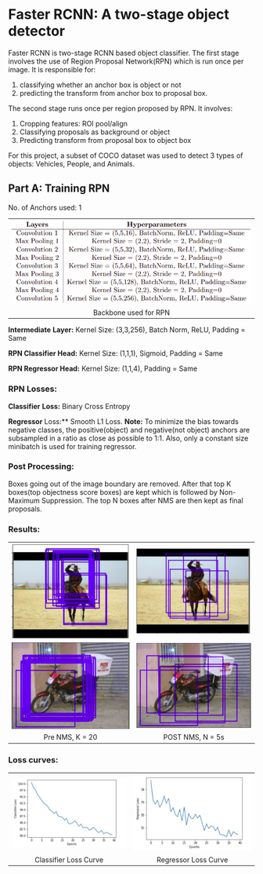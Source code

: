 # Faster RCNN: A two-stage object detector

Faster RCNN is two-stage RCNN based object classifier. The first stage involves the use of Region Proposal Network(RPN) which is run once per image. It is responsible for:
1. classifying whether an anchor box is object or not
2. predicting the transform from anchor box to proposal box.

The second stage runs once per region proposed by RPN. It involves:
1. Cropping features: ROI pool/align
2. Classifying proposals as background or object
3. Predicting transform from proposal box to object box

For this project, a subset of COCO dataset was used to detect 3 types of objects: Vehicles, People, and Animals.

## Part A: Training RPN
No. of Anchors used: 1
<table>
  <tr>
      <td align = "center"> <img src="./Results/1. RPN backbone.png"> </td>
  </tr>
  <tr>
      <td align = "center"> Backbone used for RPN</td>
  </tr>
</table>

**Intermediate** **Layer:**  Kernel Size: (3,3,256), Batch Norm, ReLU, Padding = Same

**RPN Classifier Head:** Kernel Size: (1,1,1), Sigmoid, Padding = Same

**RPN Regressor Head:**  Kernel Size: (1,1,4), Padding = Same

### RPN Losses:
**Classifier** **Loss:** Binary Cross Entropy

**Regressor** Loss:**  Smooth L1 Loss. **Note:** To minimize the bias towards negative classes, the positive(object) and negative(not object) anchors are subsampled in a ratio as close as possible to 1:1. Also, only a constant size minibatch is used for training regressor.

### Post Processing:
Boxes going out of the image boundary are removed. After that top K boxes(top objectness score boxes) are kept which is followed by Non-Maximum Suppression. The top N boxes after NMS are then kept as final proposals.

### Results:
<table>
  <tr>
      <td align = "center"> <img src="./Results/2. Pre NMS 1.png"> </td>
      <td align = "center"> <img src="./Results/3. Post NMS 1.png"> </td>
  </tr>
  <tr>
      <td align = "center"> <img src="./Results/4. Pre NMS 2 .png"> </td>
      <td align = "center"> <img src="./Results/5. Post NMS 2.png"> </td>
  </tr>
  <tr>
      <td align = "center"> Pre NMS, K = 20</td>
      <td align = "center"> POST NMS, N = 5s </td>
  </tr>
</table>

### Loss curves:
<table>
  <tr>
      <td align = "center"> <img src="./Results/6. Classifier Loss.png"> </td>
      <td align = "center"> <img src="./Results/7. Regressor Loss.png"> </td>
  </tr>
  <tr>
      <td align = "center"> Classifier Loss Curve</td>
      <td align = "center"> Regressor Loss Curve</td>
  </tr>
</table>
